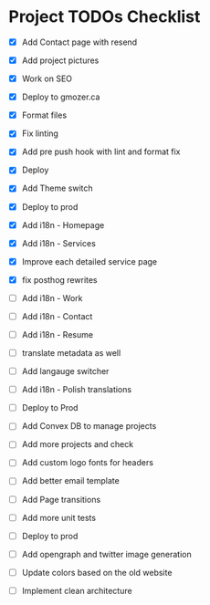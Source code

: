 # Project TODOs Checklist

- [x] Add Contact page with resend
- [x] Add project pictures
- [x] Work on SEO
- [x] Deploy to gmozer.ca
- [x] Format files
- [x] Fix linting
- [x] Add pre push hook with lint and format fix
- [x] Deploy
- [x] Add Theme switch
- [x] Deploy to prod
- [x] Add i18n - Homepage
- [x] Add i18n - Services
- [x] Improve each detailed service page
- [x] fix posthog rewrites
- [ ] Add i18n - Work
- [ ] Add i18n - Contact
- [ ] Add i18n - Resume
- [ ] translate metadata as well
- [ ] Add langauge switcher
- [ ] Add i18n - Polish translations
- [ ] Deploy to Prod

- [ ] Add Convex DB to manage projects
- [ ] Add more projects and check
- [ ] Add custom logo fonts for headers
- [ ] Add better email template
- [ ] Add Page transitions
- [ ] Add more unit tests
- [ ] Deploy to prod
- [ ] Add opengraph and twitter image generation
- [ ] Update colors based on the old website
- [ ] Implement clean architecture
